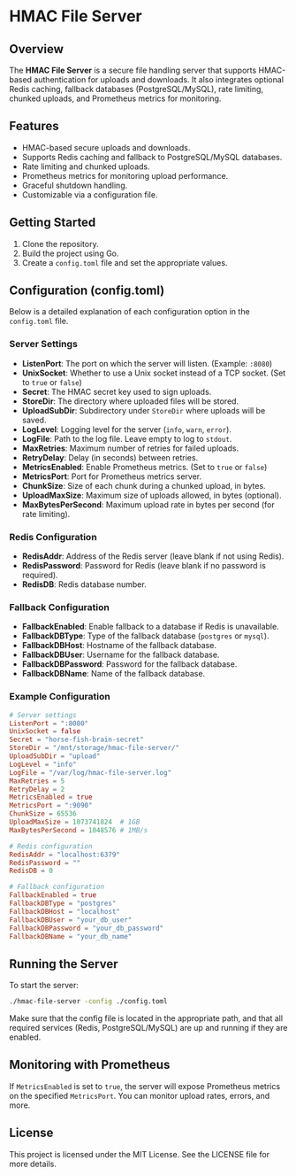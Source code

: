 
# HMAC File Server

## Overview

The **HMAC File Server** is a secure file handling server that supports HMAC-based authentication for uploads and downloads. It also integrates optional Redis caching, fallback databases (PostgreSQL/MySQL), rate limiting, chunked uploads, and Prometheus metrics for monitoring.

## Features

- HMAC-based secure uploads and downloads.
- Supports Redis caching and fallback to PostgreSQL/MySQL databases.
- Rate limiting and chunked uploads.
- Prometheus metrics for monitoring upload performance.
- Graceful shutdown handling.
- Customizable via a configuration file.

## Getting Started

1. Clone the repository.
2. Build the project using Go.
3. Create a `config.toml` file and set the appropriate values.

## Configuration (config.toml)

Below is a detailed explanation of each configuration option in the `config.toml` file.

### Server Settings

- **ListenPort**: The port on which the server will listen. (Example: `:8080`)
- **UnixSocket**: Whether to use a Unix socket instead of a TCP socket. (Set to `true` or `false`)
- **Secret**: The HMAC secret key used to sign uploads.
- **StoreDir**: The directory where uploaded files will be stored.
- **UploadSubDir**: Subdirectory under `StoreDir` where uploads will be saved.
- **LogLevel**: Logging level for the server (`info`, `warn`, `error`).
- **LogFile**: Path to the log file. Leave empty to log to `stdout`.
- **MaxRetries**: Maximum number of retries for failed uploads.
- **RetryDelay**: Delay (in seconds) between retries.
- **MetricsEnabled**: Enable Prometheus metrics. (Set to `true` or `false`)
- **MetricsPort**: Port for Prometheus metrics server.
- **ChunkSize**: Size of each chunk during a chunked upload, in bytes.
- **UploadMaxSize**: Maximum size of uploads allowed, in bytes (optional).
- **MaxBytesPerSecond**: Maximum upload rate in bytes per second (for rate limiting).

### Redis Configuration

- **RedisAddr**: Address of the Redis server (leave blank if not using Redis).
- **RedisPassword**: Password for Redis (leave blank if no password is required).
- **RedisDB**: Redis database number.

### Fallback Configuration

- **FallbackEnabled**: Enable fallback to a database if Redis is unavailable.
- **FallbackDBType**: Type of the fallback database (`postgres` or `mysql`).
- **FallbackDBHost**: Hostname of the fallback database.
- **FallbackDBUser**: Username for the fallback database.
- **FallbackDBPassword**: Password for the fallback database.
- **FallbackDBName**: Name of the fallback database.

### Example Configuration

```toml
# Server settings
ListenPort = ":8080"
UnixSocket = false
Secret = "horse-fish-brain-secret"
StoreDir = "/mnt/storage/hmac-file-server/"
UploadSubDir = "upload"
LogLevel = "info"
LogFile = "/var/log/hmac-file-server.log"
MaxRetries = 5
RetryDelay = 2
MetricsEnabled = true
MetricsPort = ":9090"
ChunkSize = 65536
UploadMaxSize = 1073741824  # 1GB
MaxBytesPerSecond = 1048576 # 1MB/s

# Redis configuration
RedisAddr = "localhost:6379"
RedisPassword = ""
RedisDB = 0

# Fallback configuration
FallbackEnabled = true
FallbackDBType = "postgres"
FallbackDBHost = "localhost"
FallbackDBUser = "your_db_user"
FallbackDBPassword = "your_db_password"
FallbackDBName = "your_db_name"
```

## Running the Server

To start the server:

```bash
./hmac-file-server -config ./config.toml
```

Make sure that the config file is located in the appropriate path, and that all required services (Redis, PostgreSQL/MySQL) are up and running if they are enabled.

## Monitoring with Prometheus

If `MetricsEnabled` is set to `true`, the server will expose Prometheus metrics on the specified `MetricsPort`. You can monitor upload rates, errors, and more.

## License

This project is licensed under the MIT License. See the LICENSE file for more details.
